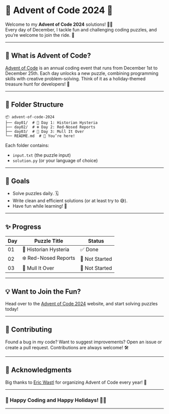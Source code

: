 # 🎄 Advent of Code 2024 🎅  

Welcome to my **Advent of Code 2024** solutions! 🎁✨  
Every day of December, I tackle fun and challenging coding puzzles, and you’re welcome to join the ride. 🚀  

---

## 📜 What is Advent of Code?  

[Advent of Code](https://adventofcode.com/2024) is an annual coding event that runs from December 1st to December 25th. Each day unlocks a new puzzle, combining programming skills with creative problem-solving. Think of it as a holiday-themed treasure hunt for developers! 🧩  

---

## 📂 Folder Structure  

```plaintext  
📦 advent-of-code-2024  
├── day01/  # 🎅 Day 1: Historian Hysteria
├── day02/  # ❄️ Day 2: Red-Nosed Reports
├── day03/  # 🎄 Day 3: Mull It Over
└── README.md  # 📖 You’re here!  
```  

Each folder contains:  
- `input.txt` (the puzzle input)  
- `solution.py` (or your language of choice)  

---

## 🎯 Goals  

- Solve puzzles daily. 🗓️
- Write clean and efficient solutions (or at least try to 😅).
- Have fun while learning! 🎊  

---

## ✨ Progress  

| Day | Puzzle Title           | Status    |  
|-----|------------------------|-----------|  
| 01  | 🎅 Historian Hysteria   | ✅ Done   |  
| 02  | ❄️ Red-Nosed Reports   | 🚧 Not Started |  
| 03  | 🎄 Mull It Over   | 🚧 Not Started |  

---

## 💡 Want to Join the Fun?  

Head over to the [Advent of Code 2024](https://adventofcode.com/2024) website, and start solving puzzles today!  

---

## 🌟 Contributing  

Found a bug in my code? Want to suggest improvements? Open an issue or create a pull request. Contributions are always welcome! 🛠️  

---

## 🖤 Acknowledgments  

Big thanks to [Eric Wastl](https://twitter.com/ericwastl) for organizing Advent of Code every year! 🎉  

---

### 🎉 Happy Coding and Happy Holidays! 🎄✨  

---
